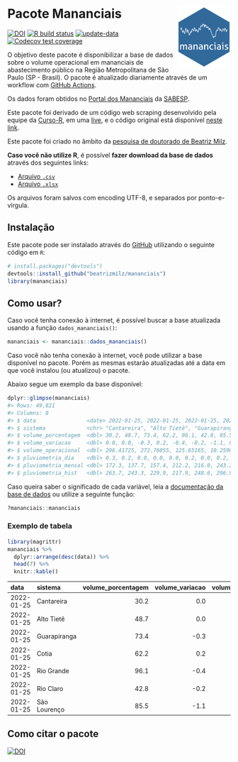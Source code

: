 
<!-- README.md is generated from README.Rmd. Please edit that file -->

# Pacote Mananciais <img src="man/figures/hexlogo.png" align="right" width = "120px"/>

<!-- badges: start -->

[![DOI](https://zenodo.org/badge/DOI/10.5281/zenodo.4733056.svg)](https://doi.org/10.5281/zenodo.4733056)
[![R build
status](https://github.com/beatrizmilz/mananciais/workflows/R-CMD-check/badge.svg)](https://github.com/beatrizmilz/mananciais/actions)
[![update-data](https://github.com/beatrizmilz/mananciais/actions/workflows/2-update_data.yaml/badge.svg)](https://github.com/beatrizmilz/mananciais/actions/workflows/2-update_data.yaml)
[![Codecov test
coverage](https://codecov.io/gh/beatrizmilz/mananciais/branch/master/graph/badge.svg)](https://codecov.io/gh/beatrizmilz/mananciais?branch=master)
<!-- badges: end -->

O objetivo deste pacote é disponibilizar a base de dados sobre o volume
operacional em mananciais de abastecimento público na Região
Metropolitana de São Paulo (SP - Brasil). O pacote é atualizado
diariamente através de um workflow com [GitHub
Actions](https://github.com/beatrizmilz/mananciais/actions).

Os dados foram obtidos no [Portal dos
Mananciais](http://mananciais.sabesp.com.br/Situacao) da
[SABESP](http://site.sabesp.com.br/site/Default.aspx).

Este pacote foi derivado de um código web scraping desenvolvido pela
equipe da [Curso-R](https://www.curso-r.com/), em uma
[live](https://youtu.be/jvZIxrMmOcQ), e o código original está
disponível [neste
link](https://github.com/curso-r/lives/blob/master/drafts/20200730_scraper_sabesp.R).

Este pacote foi criado no âmbito da [pesquisa de doutorado de Beatriz
Milz](https://beatrizmilz.github.io/tese/).

**Caso você não utilize R**, é possível **fazer download da base de
dados** através dos seguintes links:

  - [Arquivo
    `.csv`](https://github.com/beatrizmilz/mananciais/raw/master/inst/extdata/mananciais.csv)
  - [Arquivo
    `.xlsx`](https://github.com/beatrizmilz/mananciais/blob/master/inst/extdata/mananciais.xlsx?raw=true)

Os arquivos foram salvos com encoding UTF-8, e separados por
ponto-e-vírgula.

## Instalação

Este pacote pode ser instalado através do [GitHub](https://github.com/)
utilizando o seguinte código em `R`:

``` r
# install.packages("devtools")
devtools::install_github("beatrizmilz/mananciais")
library(mananciais)
```

## Como usar?

Caso você tenha conexão à internet, é possível buscar a base atualizada
usando a função `dados_mananciais()`:

``` r
mananciais <- mananciais::dados_mananciais() 
```

Caso você não tenha conexão à internet, você pode utilizar a base
disponível no pacote. Porém as mesmas estarão atualizadas até a data em
que você instalou (ou atualizou) o pacote.

Abaixo segue um exemplo da base disponível:

``` r
dplyr::glimpse(mananciais)
#> Rows: 49,821
#> Columns: 8
#> $ data                <date> 2022-01-25, 2022-01-25, 2022-01-25, 2022-01-25, 2…
#> $ sistema             <chr> "Cantareira", "Alto Tietê", "Guarapiranga", "Cotia…
#> $ volume_porcentagem  <dbl> 30.2, 48.7, 73.4, 62.2, 96.1, 42.8, 85.5, 30.2, 48…
#> $ volume_variacao     <dbl> 0.0, 0.0, -0.3, 0.2, -0.4, -0.2, -1.1, 0.0, -0.1, …
#> $ volume_operacional  <dbl> 296.41725, 272.76055, 125.65165, 10.25900, 107.846…
#> $ pluviometria_dia    <dbl> 0.3, 0.2, 0.0, 0.0, 0.0, 0.2, 0.0, 0.2, 0.1, 0.0, …
#> $ pluviometria_mensal <dbl> 172.3, 137.7, 157.4, 212.2, 216.0, 243.2, 273.4, 1…
#> $ pluviometria_hist   <dbl> 263.7, 243.3, 229.9, 217.9, 248.6, 296.9, 273.1, 2…
```

Caso queira saber o significado de cada variável, leia a [documentação
da base de
dados](https://beatrizmilz.github.io/mananciais/reference/mananciais.html)
ou utilize a seguinte função:

``` r
?mananciais::mananciais
```

### Exemplo de tabela

``` r
library(magrittr)
mananciais %>% 
  dplyr::arrange(desc(data)) %>% 
  head(7) %>%
  knitr::kable()
```

| data       | sistema      | volume\_porcentagem | volume\_variacao | volume\_operacional | pluviometria\_dia | pluviometria\_mensal | pluviometria\_hist |
| :--------- | :----------- | ------------------: | ---------------: | ------------------: | ----------------: | -------------------: | -----------------: |
| 2022-01-25 | Cantareira   |                30.2 |              0.0 |           296.41725 |               0.3 |                172.3 |              263.7 |
| 2022-01-25 | Alto Tietê   |                48.7 |              0.0 |           272.76055 |               0.2 |                137.7 |              243.3 |
| 2022-01-25 | Guarapiranga |                73.4 |            \-0.3 |           125.65165 |               0.0 |                157.4 |              229.9 |
| 2022-01-25 | Cotia        |                62.2 |              0.2 |            10.25900 |               0.0 |                212.2 |              217.9 |
| 2022-01-25 | Rio Grande   |                96.1 |            \-0.4 |           107.84655 |               0.0 |                216.0 |              248.6 |
| 2022-01-25 | Rio Claro    |                42.8 |            \-0.2 |             5.84471 |               0.2 |                243.2 |              296.9 |
| 2022-01-25 | São Lourenço |                85.5 |            \-1.1 |            75.93735 |               0.0 |                273.4 |              273.1 |

## Como citar o pacote

[![DOI](https://zenodo.org/badge/DOI/10.5281/zenodo.4733056.svg)](https://doi.org/10.5281/zenodo.4733056)
